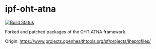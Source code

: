 ipf-oht-atna
===========

[![Build Status](https://travis-ci.org/oehf/ipf-oht-atna.svg?branch=master)](https://travis-ci.org/oehf/ipf-oht-atna)

Forked and patched packages of the OHT ATNA framework.

Origin: https://www.projects.openhealthtools.org/sf/projects/iheprofiles/